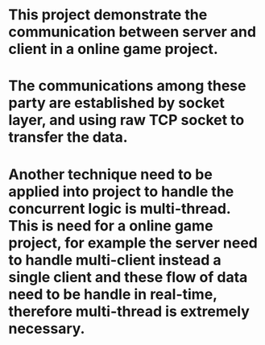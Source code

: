 # This project demonstrate the communication between server and client in a online game project.
# The communications among these party are established by socket layer, and using raw TCP socket to transfer the data.
# Another technique need to be applied into project to handle the concurrent logic is multi-thread. This is need for a online game project, for example the server need to handle multi-client instead a single client and these flow of data need to be handle in real-time, therefore multi-thread is extremely necessary. 

